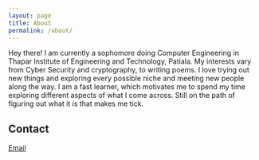 ```yaml
---
layout: page
title: About
permalink: /about/
---
```


Hey there! I am currently a sophomore doing Computer Engineering in Thapar Institute of Engineering and Technology, Patiala. My interests vary from Cyber Security and cryptography, to writing poems. I love trying out new things and exploring every possible niche and meeting new people along the way. I am a fast learner, which motivates me to spend my time exploring different aspects of what I come across. Still on the path of figuring out what it is that makes me tick.


## Contact 

[Email](mailto:ishitanandwani@gmail.com)
